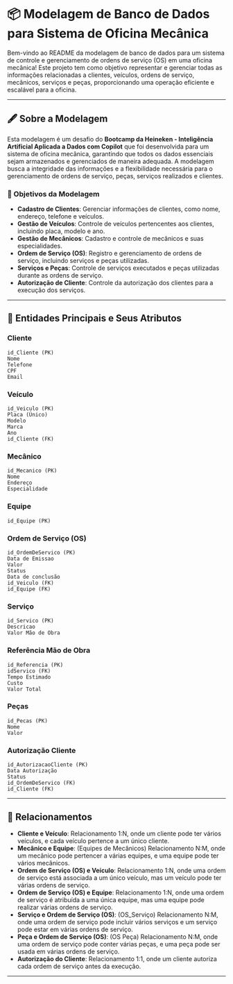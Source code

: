 # 📦 Modelagem de Banco de Dados para Sistema de Oficina Mecânica

Bem-vindo ao README da modelagem de banco de dados para um sistema de controle e gerenciamento de ordens de serviço (OS) em uma oficina mecânica! Este projeto tem como objetivo representar e gerenciar todas as informações relacionadas a clientes, veículos, ordens de serviço, mecânicos, serviços e peças, proporcionando uma operação eficiente e escalável para a oficina.

---

## 🖋️ Sobre a Modelagem

Esta modelagem é um desafio do **Bootcamp da Heineken - Inteligência Artificial Aplicada a Dados com Copilot** que foi desenvolvida para um sistema de oficina mecânica, garantindo que todos os dados essenciais sejam armazenados e gerenciados de maneira adequada. A modelagem busca a integridade das informações e a flexibilidade necessária para o gerenciamento de ordens de serviço, peças, serviços realizados e clientes.

### 🎯 Objetivos da Modelagem

- **Cadastro de Clientes**: Gerenciar informações de clientes, como nome, endereço, telefone e veículos.
- **Gestão de Veículos**: Controle de veículos pertencentes aos clientes, incluindo placa, modelo e ano.
- **Gestão de Mecânicos**: Cadastro e controle de mecânicos e suas especialidades.
- **Ordem de Serviço (OS)**: Registro e gerenciamento de ordens de serviço, incluindo serviços e peças utilizadas.
- **Serviços e Peças**: Controle de serviços executados e peças utilizadas durante as ordens de serviço.
- **Autorização de Cliente**: Controle da autorização dos clientes para a execução dos serviços.

---

## 🚀 Entidades Principais e Seus Atributos

### Cliente
```
id_Cliente (PK)
Nome
Telefone
CPF
Email
```
### Veículo
```
id_Veiculo (PK)
Placa (Único)
Modelo
Marca
Ano
id_Cliente (FK)
```
### Mecânico
```
id_Mecanico (PK)
Nome
Endereço
Especialidade
```
### Equipe
```
id_Equipe (PK)
```
### Ordem de Serviço (OS)
```
id_OrdemDeServico (PK)
Data de Emissao
Valor
Status
Data de conclusão
id_Veiculo (FK)
id_Equipe (FK)
```
### Serviço
```
id_Servico (PK)
Descricao
Valor Mão de Obra
```

### Referência Mão de Obra
```
id_Referencia (PK)
idServico (FK)
Tempo Estimado
Custo
Valor Total
```
### Peças
```
id_Pecas (PK)
Nome
Valor
```
### Autorização Cliente
```
id_AutorizacaoCliente (PK)
Data Autorização
Status
id_OrdemDeServico (FK)
id_Cliente (FK)
```

---

## 🔗 Relacionamentos

- **Cliente e Veículo**: Relacionamento 1:N, onde um cliente pode ter vários veículos, e cada veículo pertence a um único cliente.
- **Mecânico e Equipe**: (Equipes de Mecânicos) Relacionamento N:M, onde um mecânico pode pertencer a várias equipes, e uma equipe pode ter vários mecânicos.
- **Ordem de Serviço (OS) e Veículo**: Relacionamento 1:N, onde uma ordem de serviço está associada a um único veículo, mas um veículo pode ter várias ordens de serviço.
- **Ordem de Serviço (OS) e Equipe**: Relacionamento 1:N, onde uma ordem de serviço é atribuída a uma única equipe, mas uma equipe pode realizar várias ordens de serviço.
- **Serviço e Ordem de Serviço (OS)**: (OS_Serviço) Relacionamento N:M, onde uma ordem de serviço pode incluir vários serviços e um serviço pode estar em várias ordens de serviço.
- **Peça e Ordem de Serviço (OS)**: (OS Peça) Relacionamento N:M, onde uma ordem de serviço pode conter várias peças, e uma peça pode ser usada em várias ordens de serviço.
- **Autorização do Cliente**: Relacionamento 1:1, onde um cliente autoriza cada ordem de serviço antes da execução.

---
